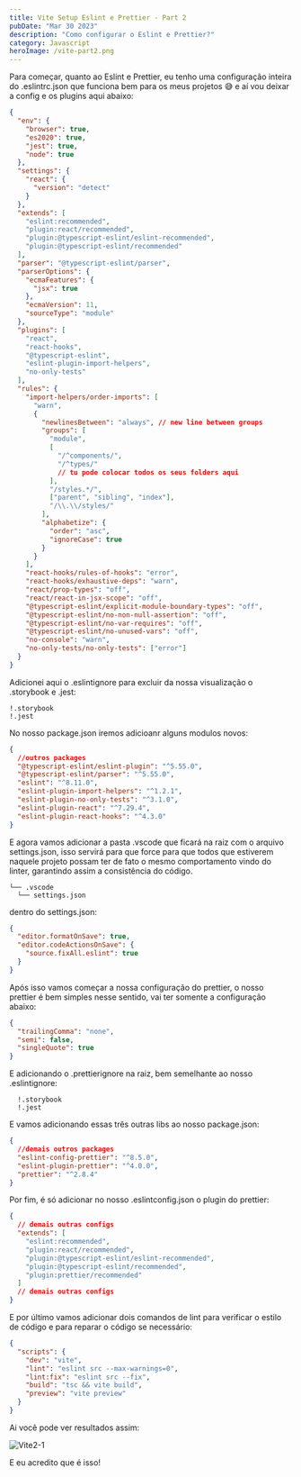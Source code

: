 ```yaml
---
title: Vite Setup Eslint e Prettier - Part 2
pubDate: "Mar 30 2023"
description: "Como configurar o Eslint e Prettier?"
category: Javascript
heroImage: /vite-part2.png
---
```


Para começar, quanto ao Eslint e Prettier, eu tenho uma configuração inteira do .eslintrc.json que funciona bem para os meus projetos 😅 e aí vou deixar a config e os plugins aqui abaixo:

```json
{
  "env": {
    "browser": true,
    "es2020": true,
    "jest": true,
    "node": true
  },
  "settings": {
    "react": {
      "version": "detect"
    }
  },
  "extends": [
    "eslint:recommended",
    "plugin:react/recommended",
    "plugin:@typescript-eslint/eslint-recommended",
    "plugin:@typescript-eslint/recommended"
  ],
  "parser": "@typescript-eslint/parser",
  "parserOptions": {
    "ecmaFeatures": {
      "jsx": true
    },
    "ecmaVersion": 11,
    "sourceType": "module"
  },
  "plugins": [
    "react",
    "react-hooks",
    "@typescript-eslint",
    "eslint-plugin-import-helpers",
    "no-only-tests"
  ],
  "rules": {
    "import-helpers/order-imports": [
      "warn",
      {
        "newlinesBetween": "always", // new line between groups
        "groups": [
          "module",
          [
            "/^components/",
            "/^types/"
            // tu pode colocar todos os seus folders aqui
          ],
          "/styles.*/",
          ["parent", "sibling", "index"],
          "/\\.\\/styles/"
        ],
        "alphabetize": {
          "order": "asc",
          "ignoreCase": true
        }
      }
    ],
    "react-hooks/rules-of-hooks": "error",
    "react-hooks/exhaustive-deps": "warn",
    "react/prop-types": "off",
    "react/react-in-jsx-scope": "off",
    "@typescript-eslint/explicit-module-boundary-types": "off",
    "@typescript-eslint/no-non-null-assertion": "off",
    "@typescript-eslint/no-var-requires": "off",
    "@typescript-eslint/no-unused-vars": "off",
    "no-console": "warn",
    "no-only-tests/no-only-tests": ["error"]
  }
}
```

Adicionei aqui o .eslintignore para excluir da nossa visualização o .storybook e .jest:

```shell
!.storybook
!.jest

```

No nosso package.json iremos adicioanr alguns modulos novos:

```json
{
  //outros packages
  "@typescript-eslint/eslint-plugin": "^5.55.0",
  "@typescript-eslint/parser": "^5.55.0",
  "eslint": "^8.11.0",
  "eslint-plugin-import-helpers": "^1.2.1",
  "eslint-plugin-no-only-tests": "^3.1.0",
  "eslint-plugin-react": "^7.29.4",
  "eslint-plugin-react-hooks": "^4.3.0"
}
```

E agora vamos adicionar a pasta .vscode que ficará na raiz com o arquivo settings.json, isso servirá para que force para que todos que estiverem naquele projeto possam ter de fato o mesmo comportamento vindo do linter, garantindo assim a consistência do código.

```
└── .vscode
  └── settings.json
```

dentro do settings.json:

```json
{
  "editor.formatOnSave": true,
  "editor.codeActionsOnSave": {
    "source.fixAll.eslint": true
  }
}
```

Após isso vamos começar a nossa configuração do prettier, o nosso prettier é bem simples nesse sentido, vai ter somente a configuração abaixo:

```json
{
  "trailingComma": "none",
  "semi": false,
  "singleQuote": true
}
```

E adicionando o .prettierignore na raiz, bem semelhante ao nosso .eslintignore:

```shell
  !.storybook
  !.jest
```

E vamos adicionando essas três outras libs ao nosso package.json:

```json
{
  //demais outros packages
  "eslint-config-prettier": "^8.5.0",
  "eslint-plugin-prettier": "^4.0.0",
  "prettier": "^2.8.4"
}
```

Por fim, é só adicionar no nosso .eslintconfig.json o plugin do prettier:

```json
{
  // demais outras configs
  "extends": [
    "eslint:recommended",
    "plugin:react/recommended",
    "plugin:@typescript-eslint/eslint-recommended",
    "plugin:@typescript-eslint/recommended",
    "plugin:prettier/recommended"
  ]
  // demais outras configs
}
```

E por último vamos adicionar dois comandos de lint para verificar o estilo de código e para reparar o código se necessário:

```json
{
  "scripts": {
    "dev": "vite",
    "lint": "eslint src --max-warnings=0",
    "lint:fix": "eslint src --fix",
    "build": "tsc && vite build",
    "preview": "vite preview"
  }
}
```

Ai você pode ver resultados assim:

![Vite2-1](/vite-part2-1.png)

E eu acredito que é isso!

